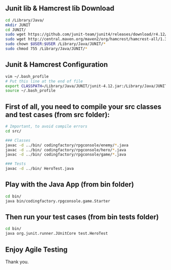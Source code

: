 ## Junit lib & Hamcrest lib Download

```sh
cd /Library/Java/
mkdir JUNIT
cd JUNIT/
sudo wget https://github.com/junit-team/junit4/releases/download/r4.12/junit-4.12.jar
sudo wget http://central.maven.org/maven2/org/hamcrest/hamcrest-all/1.3/hamcrest-all-1.3.jar
sudo chown $USER:$USER /Library/Java/JUNIT/*
sudo chmod 755 /Library/Java/JUNIT/*
```

## Junit & Hamcrest Configuration

```sh
vim ~/.bash_profile
# Put this line at the end of file
export CLASSPATH=/Library/Java/JUNIT/junit-4.12.jar:/Library/Java/JUNIT/hamcrest-all-1.3.jar:.
source ~/.bash_profile
```

## First of all, you need to compile your src classes and test cases (from src folder):

```sh
# Important, to avoid compile errors
cd src/

### Classes
javac -d ../bin/ codingfactory/rpgconsole/enemy/*.java
javac -d ../bin/ codingfactory/rpgconsole/hero/*.java
javac -d ../bin/ codingfactory/rpgconsole/game/*.java

### Tests
javac -d ../bin/ HeroTest.java
```

## Play with the Java App (from bin folder)

```sh
cd bin/
java bin/codingfactory.rpgconsole.game.Starter
```

## Then run your test cases (from bin tests folder)

```sh
cd bin/
java org.junit.runner.JUnitCore test.HeroTest
```

## Enjoy Agile Testing

Thank you.
